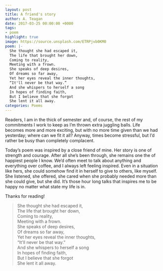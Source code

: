 ```yaml
---
layout: post
title: A friend's story
author: A. Teagan
date: 2017-03-25 00:00:00 +0000
tags:
- poem
highlight: true
image: https://source.unsplash.com/ETRPjvb0KM0
poem: |-
  She thought she had escaped it,
  The life that brought her down,
  Coming to reality,
  Meeting with a frown.
  She speaks of deep desires,
  Of dreams so far away,
  Yet her eyes reveal the inner thoughts,
  “It'll never be that way.”
  And she whispers to herself a song
  In hopes of finding faith,
  But I believe that she forgot
  She lent it all away.
categories: Poems
---
```

Readers, I am in the thick of semester and, of course, the rest of my commitments
I work to keep as I’m thrown extra juggling balls. Life becomes more and more exciting,
but with no more time given than we had yesterday; where can we fit it all? Anyway,
times become stressful, but I’d rather be busy than completely complacent. 

Today’s poem was inspired by a close friend of mine. Her story is one of strength
and courage. After all she’s been through, she remains one the of happiest people
I know. We’d often meet to talk about anything and everything over coffee, and I
always left feeling inspired. Even in a situation like hers, she could somehow
find it in herself to give to others, like myself. She listened, she offered, she
cared when she probably needed more than she could give, but she did. It’s those
hour long talks that inspires me to be happy no matter what state my life is in.

Thanks for reading!

<blockquote>
She thought she had escaped it,<br>
The life that brought her down,<br>
Coming to reality,<br>
Meeting with a frown.<br>
She speaks of deep desires,<br>
Of dreams so far away,<br>
Yet her eyes reveal the inner thoughts,<br>
&ldquo;It'll never be that way.&rdquo;<br>
And she whispers to herself a song<br>
In hopes of finding faith,<br>
But I believe that she forgot<br>
She lent it all away.
</blockquote>